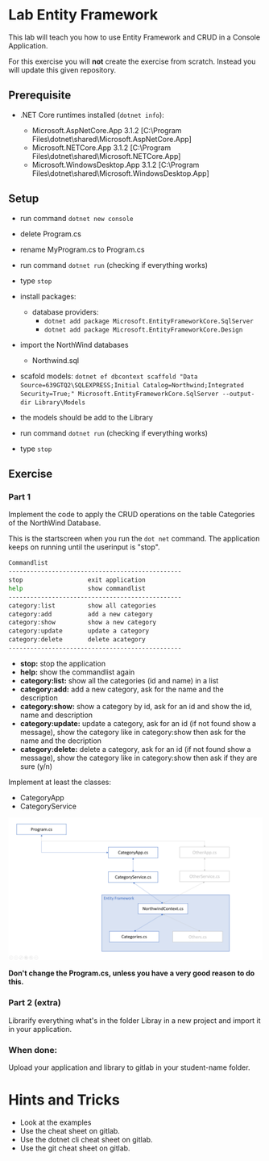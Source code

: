 # Lab Entity Framework

This lab will teach you how to use Entity Framework and CRUD in a Console Application.

For this exercise you will **not** create the exercise from scratch. Instead you will update this given repository.

## Prerequisite

- .NET Core runtimes installed (`dotnet info`):

  - Microsoft.AspNetCore.App 3.1.2 [C:\Program Files\dotnet\shared\Microsoft.AspNetCore.App]
  - Microsoft.NETCore.App 3.1.2 [C:\Program Files\dotnet\shared\Microsoft.NETCore.App]
  - Microsoft.WindowsDesktop.App 3.1.2 [C:\Program Files\dotnet\shared\Microsoft.WindowsDesktop.App]

## Setup

- run command `dotnet new console`
- delete Program.cs
- rename MyProgram.cs to Program.cs
- run command `dotnet run` (checking if everything works)
- type `stop`

- install packages:
  - database providers:
    - `dotnet add package Microsoft.EntityFrameworkCore.SqlServer`
    - `dotnet add package Microsoft.EntityFrameworkCore.Design`
- import the NorthWind databases
  - Northwind.sql
- scafold models:
  `dotnet ef dbcontext scaffold "Data Source=639GTQ2\SQLEXPRESS;Initial Catalog=Northwind;Integrated Security=True;" Microsoft.EntityFrameworkCore.SqlServer --output-dir Library\Models`
- the models should be add to the Library
- run command `dotnet run` (checking if everything works)
- type `stop`

## Exercise

### Part 1

Implement the code to apply the CRUD operations on the table Categories of the NorthWind Database.

This is the startscreen when you run the `dot net` command. The application keeps on running until the userinput is "stop".

```bash
Commandlist
------------------------------------------------
stop                  exit application
help                  show commandlist
------------------------------------------------
category:list         show all categories
category:add          add a new category
category:show         show a new category
category:update       update a category
category:delete       delete acategory
------------------------------------------------
```

- **stop:** stop the application
- **help:** show the commandlist again
- **category:list:** show all the categories (id and name) in a list
- **category:add:** add a new category, ask for the name and the description
- **category:show:** show a category by id, ask for an id and show the id, name and description
- **category:update:** update a category, ask for an id (if not found show a message), show the category like in category:show then ask for the name and the decription
- **category:delete:** delete a category, ask for an id (if not found show a message), show the category like in category:show then ask if they are sure (y/n)

Implement at least the classes:

- CategoryApp
- CategoryService

![app](app.png)

**Don't change the Program.cs, unless you have a very good reason to do this.**

### Part 2 (extra)

Librarify everything what's in the folder Libray in a new project and import it in your application.

### When done:

Upload your application and library to gitlab in your student-name folder.

# Hints and Tricks

- Look at the examples
- Use the cheat sheet on gitlab.
- Use the dotnet cli cheat sheet on gitlab.
- Use the git cheat sheet on gitlab.
